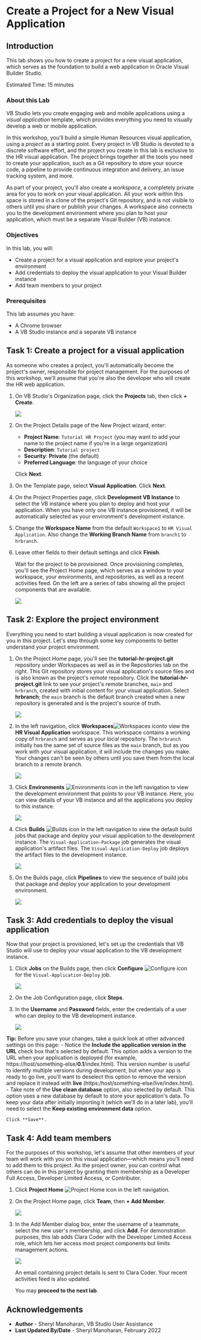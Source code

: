 # Create a Project for a New Visual Application

## Introduction

This lab shows you how to create a project for a new visual application, which serves as the foundation to build a web application in Oracle Visual Builder Studio.

Estimated Time: 15 minutes

### About this Lab

VB Studio lets you create engaging web and mobile applications using a _visual application_ template, which provides everything you need to visually develop a web or mobile application.

In this workshop, you'll build a simple Human Resources visual application, using a _project_ as a starting point. Every project in VB Studio is devoted to a discrete software effort, and the project you create in this lab is exclusive to the HR visual application. The project brings together all the tools you need to create your application, such as a Git repository to store your source code, a pipeline to provide continuous integration and delivery, an issue tracking system, and more.

As part of your project, you'll also create a _workspace_, a completely private area for you to work on your visual application. All your work within this space is stored in a clone of the project's Git repository, and is not visible to others until you share or publish your changes. A workspace also connects you to the development environment where you plan to host your application, which must be a separate Visual Builder (VB) instance.

### Objectives
In this lab, you will:
* Create a project for a visual application and explore your project's environment
* Add credentials to deploy the visual application to your Visual Builder instance
* Add team members to your project


### Prerequisites

This lab assumes you have:
* A Chrome browser
* A VB Studio instance and a separate VB instance

## Task 1: Create a project for a visual application

As someone who creates a project, you'll automatically become the project's owner, responsible for project management. For the purposes of this workshop, we'll assume that you're also the developer who will create the HR web application.

1.  On VB Studio's Organization page, click the **Projects** tab, then click **\+ Create**.

    ![](images/welcome.png " ")

2.  On the Project Details page of the New Project wizard, enter:

    -   **Project Name**: `Tutorial HR Project` (you may want to add your name to the project name if you're in a large organization)
    -   **Description**: `Tutorial project`
    -   **Security**: **Private** (the default)
    -   **Preferred Language**: the language of your choice

    Click **Next**.

3.  On the Template page, select **Visual Application**. Click **Next**.

4.  On the Project Properties page, click **Development VB Instance** to select the VB instance where you plan to deploy and host your application. When you have only one VB instance provisioned, it will be automatically selected as your environment's development instance.

5.  Change the **Workspace Name** from the default `Workspace1` to `HR Visual Application`. Also change the **Working Branch Name** from `branch1` to `hrbranch`.

6.  Leave other fields to their default settings and click **Finish**.

    Wait for the project to be provisioned. Once provisioning completes, you'll see the Project Home page, which serves as a window to your workspace, your environments, and repositories, as well as a recent activities feed. On the left are a series of tabs showing all the project components that are available.

    ![](images/project-home.png " ")

## Task 2: Explore the project environment

Everything you need to start building a visual application is now created for you in this project. Let's step through some key components to better understand your project environment.

1.  On the Project Home page, you'll see the **tutorial-hr-project.git** repository under Workspaces as well as in the Repositories tab on the right. This Git repository stores your visual application's source files and is also known as the project's _remote_ repository. Click the **tutorial-hr-project.git** link to see your project's remote branches, `main` and `hrbranch`, created with initial content for your visual application. Select **hrbranch**; the `main` branch is the default branch created when a new repository is generated and is the project's source of truth.

    ![](images/repo.png " ")

2.  In the left navigation, click **Workspaces**![Workspaces icon](images/vbs-workspaces-icon.png)to view the **HR Visual Application** workspace. This workspace contains a working copy of `hrbranch` and serves as your _local_ repository. The `hrbranch` initially has the same set of source files as the `main` branch, but as you work with your visual application, it will include the changes you make. Your changes can't be seen by others until you save them from the local branch to a remote branch.

    ![](images/workspace.png " ")

3.  Click **Environments** ![Environments icon](images/vbs-environments-icon.png) in the left navigation to view the development environment that points to your VB instance. Here, you can view details of your VB instance and all the applications you deploy to this instance.  

    ![](images/env.png " ")

4.  Click **Builds** ![Builds icon](images/vbs-builds-icon.png) in the left navigation to view the default build jobs that package and deploy your visual application to the development instance. The `Visual-Application-Package` job generates the visual application's artifact files. The `Visual-Application-Deploy` job deploys the artifact files to the development instance.

    ![](images/build-jobs.png " ")

5.  On the Builds page, click **Pipelines** to view the sequence of build jobs that package and deploy your application to your development environment.

    ![](images/build-pipeline.png " ")

## Task 3: Add credentials to deploy the visual application

Now that your project is provisioned, let's set up the credentials that VB Studio will use to deploy your visual application to the VB development instance.

1.  Click **Jobs** on the Builds page, then click **Configure** ![Configure icon](images/vbs-builds-configure-icon.png) for the `Visual-Application-Deploy` job.

    ![](images/build-auth.png)

2.  On the Job Configuration page, click **Steps**.

3.  In the **Username** and **Password** fields, enter the credentials of a user who can deploy to the VB development instance.

    ![](images/build-auth-credentials.png)

   **Tip:** Before you save your changes, take a quick look at other advanced settings on this page:
    - Notice the **Include the application version in the URL** check box that's selected by default. This option adds a version to the URL when your application is deployed (for example, https://host/something-else/**0.1**/index.html). This version number is useful to identify multiple versions during development, but when your app is ready to go live, you'll want to deselect this option to remove the version and replace it instead with **live** (https:/host/something-else/live/index.html).
    - Take note of the **Use clean database** option, also selected by default. This option uses a new database by default to store your application's data. To keep your data after initially importing it (which we'll do in a later lab), you'll need to select the **Keep existing environment data** option.

    Click **Save**.

## Task 4: Add team members

For the purposes of this workshop, let's assume that other members of your team will work with you on this visual application—which means you'll need to add them to this project. As the project owner, you can control what others can do in this project by granting them membership as a Developer Full Access, Developer Limited Access, or Contributor.

1.  Click **Project Home** ![Project Home icon](images/vbs-project-home-icon.png) in the left navigation.

2.  On the Project Home page, click **Team**, then **\+ Add Member**.

    ![](images/team.png " ")

3.  In the Add Member dialog box, enter the username of a teammate, select the new user's membership, and click **Add**. For demonstration purposes, this lab adds Clara Coder with the Developer Limited Access role, which lets her access most project components but limits management actions.

    ![](images/team-add-member.png " ")

    An email containing project details is sent to Clara Coder. Your recent activities feed is also updated.

    You may **proceed to the next lab**.

## Acknowledgements
* **Author** - Sheryl Manoharan, VB Studio User Assistance
* **Last Updated By/Date** - Sheryl Manoharan, February 2022
